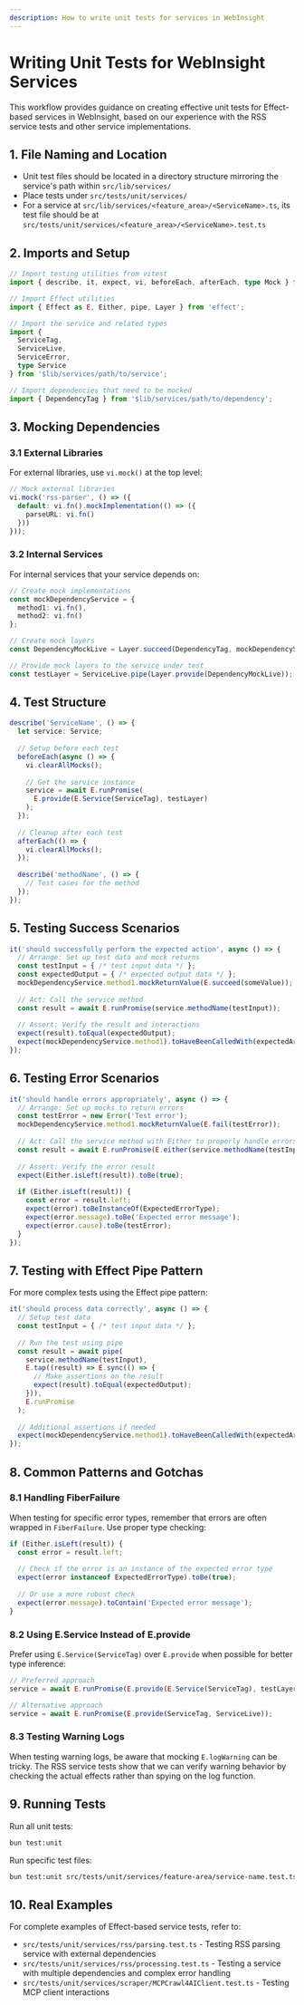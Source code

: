 ```yaml
---
description: How to write unit tests for services in WebInsight
---
```


# Writing Unit Tests for WebInsight Services

This workflow provides guidance on creating effective unit tests for Effect-based services in WebInsight, based on our experience with the RSS service tests and other service implementations.

## 1. File Naming and Location

- Unit test files should be located in a directory structure mirroring the service's path within `src/lib/services/`
- Place tests under `src/tests/unit/services/`
- For a service at `src/lib/services/<feature_area>/<ServiceName>.ts`, its test file should be at `src/tests/unit/services/<feature_area>/<ServiceName>.test.ts`

## 2. Imports and Setup

```typescript
// Import testing utilities from vitest
import { describe, it, expect, vi, beforeEach, afterEach, type Mock } from 'vitest';

// Import Effect utilities
import { Effect as E, Either, pipe, Layer } from 'effect';

// Import the service and related types
import { 
  ServiceTag, 
  ServiceLive, 
  ServiceError, 
  type Service 
} from '$lib/services/path/to/service';

// Import dependencies that need to be mocked
import { DependencyTag } from '$lib/services/path/to/dependency';
```

## 3. Mocking Dependencies

### 3.1 External Libraries

For external libraries, use `vi.mock()` at the top level:

```typescript
// Mock external libraries
vi.mock('rss-parser', () => ({
  default: vi.fn().mockImplementation(() => ({
    parseURL: vi.fn()
  }))
}));
```

### 3.2 Internal Services

For internal services that your service depends on:

```typescript
// Create mock implementations
const mockDependencyService = {
  method1: vi.fn(),
  method2: vi.fn()
};

// Create mock layers
const DependencyMockLive = Layer.succeed(DependencyTag, mockDependencyService);

// Provide mock layers to the service under test
const testLayer = ServiceLive.pipe(Layer.provide(DependencyMockLive));
```

## 4. Test Structure

```typescript
describe('ServiceName', () => {
  let service: Service;
  
  // Setup before each test
  beforeEach(async () => {
    vi.clearAllMocks();
    
    // Get the service instance
    service = await E.runPromise(
      E.provide(E.Service(ServiceTag), testLayer)
    );
  });
  
  // Cleanup after each test
  afterEach(() => {
    vi.clearAllMocks();
  });
  
  describe('methodName', () => {
    // Test cases for the method
  });
});
```

## 5. Testing Success Scenarios

```typescript
it('should successfully perform the expected action', async () => {
  // Arrange: Set up test data and mock returns
  const testInput = { /* test input data */ };
  const expectedOutput = { /* expected output data */ };
  mockDependencyService.method1.mockReturnValue(E.succeed(someValue));
  
  // Act: Call the service method
  const result = await E.runPromise(service.methodName(testInput));
  
  // Assert: Verify the result and interactions
  expect(result).toEqual(expectedOutput);
  expect(mockDependencyService.method1).toHaveBeenCalledWith(expectedArgs);
});
```

## 6. Testing Error Scenarios

```typescript
it('should handle errors appropriately', async () => {
  // Arrange: Set up mocks to return errors
  const testError = new Error('Test error');
  mockDependencyService.method1.mockReturnValue(E.fail(testError));
  
  // Act: Call the service method with Either to properly handle errors
  const result = await E.runPromise(E.either(service.methodName(testInput)));
  
  // Assert: Verify the error result
  expect(Either.isLeft(result)).toBe(true);
  
  if (Either.isLeft(result)) {
    const error = result.left;
    expect(error).toBeInstanceOf(ExpectedErrorType);
    expect(error.message).toBe('Expected error message');
    expect(error.cause).toBe(testError);
  }
});
```

## 7. Testing with Effect Pipe Pattern

For more complex tests using the Effect pipe pattern:

```typescript
it('should process data correctly', async () => {
  // Setup test data
  const testInput = { /* test input data */ };
  
  // Run the test using pipe
  const result = await pipe(
    service.methodName(testInput),
    E.tap((result) => E.sync(() => {
      // Make assertions on the result
      expect(result).toEqual(expectedOutput);
    })),
    E.runPromise
  );
  
  // Additional assertions if needed
  expect(mockDependencyService.method1).toHaveBeenCalledWith(expectedArgs);
});
```

## 8. Common Patterns and Gotchas

### 8.1 Handling FiberFailure

When testing for specific error types, remember that errors are often wrapped in `FiberFailure`. Use proper type checking:

```typescript
if (Either.isLeft(result)) {
  const error = result.left;
  
  // Check if the error is an instance of the expected error type
  expect(error instanceof ExpectedErrorType).toBe(true);
  
  // Or use a more robust check
  expect(error.message).toContain('Expected error message');
}
```

### 8.2 Using E.Service Instead of E.provide

Prefer using `E.Service(ServiceTag)` over `E.provide` when possible for better type inference:

```typescript
// Preferred approach
service = await E.runPromise(E.provide(E.Service(ServiceTag), testLayer));

// Alternative approach
service = await E.runPromise(E.provide(ServiceTag, ServiceLive));
```

### 8.3 Testing Warning Logs

When testing warning logs, be aware that mocking `E.logWarning` can be tricky. The RSS service tests show that we can verify warning behavior by checking the actual effects rather than spying on the log function.

## 9. Running Tests

Run all unit tests:

```bash
bun test:unit
```

Run specific test files:

```bash
bun test:unit src/tests/unit/services/feature-area/service-name.test.ts
```

## 10. Real Examples

For complete examples of Effect-based service tests, refer to:

- `src/tests/unit/services/rss/parsing.test.ts` - Testing RSS parsing service with external dependencies
- `src/tests/unit/services/rss/processing.test.ts` - Testing a service with multiple dependencies and complex error handling
- `src/tests/unit/services/scraper/MCPCrawl4AIClient.test.ts` - Testing MCP client interactions
